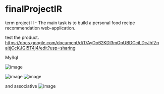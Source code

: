 # finalProjectIR
term project II - The main task is to build a personal food recipe recommendation web-application.

test the product.
https://docs.google.com/document/d/17AyOo62KDI3mOpUBDCciLDcJhfZnaltjCcKJGI5T4j4/edit?usp=sharing

MySql

![image](https://user-images.githubusercontent.com/86779067/158056715-9c5e8b8b-158d-4d0e-92ea-a01fcbdf9e7b.png)

![image](https://user-images.githubusercontent.com/86779067/158056730-e71fa6a5-e082-4392-9231-3cebe0b809ac.png)
![image](https://user-images.githubusercontent.com/86779067/158056736-99dfb43d-996f-43b8-97e7-7067ca0c2975.png)

and associative
![image](https://user-images.githubusercontent.com/86779067/158056745-c983a9ba-f956-408a-ad23-a79d0c91b527.png)
